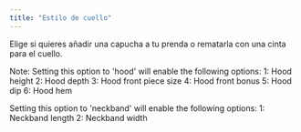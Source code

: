 ```yaml
---
title: "Estilo de cuello"
---
```


Elige si quieres añadir una capucha a tu prenda o rematarla con una cinta para el cuello.

Note: Setting this option to 'hood' will enable the following options: 1: Hood height 2: Hood depth 3: Hood front piece size 4: Hood front bonus 5: Hood dip 6: Hood hem

Setting this option to 'neckband' will enable the following options: 1: Neckband length 2: Neckband width
